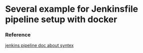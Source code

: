 # Several example for Jenkinsfile pipeline setup with docker

### Reference
[jenkins pipeline doc about syntex](https://www.jenkins.io/zh/doc/book/pipeline/docker/)
